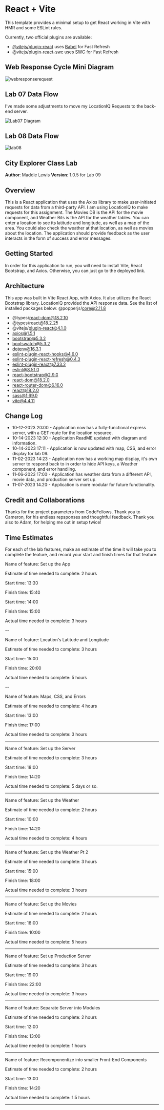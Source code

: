 # React + Vite

This template provides a minimal setup to get React working in Vite with HMR and some ESLint rules.

Currently, two official plugins are available:

- [@vitejs/plugin-react](https://github.com/vitejs/vite-plugin-react/blob/main/packages/plugin-react/README.md) uses [Babel](https://babeljs.io/) for Fast Refresh
- [@vitejs/plugin-react-swc](https://github.com/vitejs/vite-plugin-react-swc) uses [SWC](https://swc.rs/) for Fast Refresh

## Web Response Cycle Mini Diagram

![webresponserequest](https://github.com/maddieamie/city-explorer/assets/118625447/8019bbfa-3406-47a5-a641-5022edbf8418)


## Lab 07 Data Flow

I've made some adjustments to move my LocationIQ Requests to the back-end server. 

![Lab07 Diagram](https://github.com/maddieamie/city-explorer/assets/118625447/240afc3d-d0b4-4b60-91f4-7be64afe4a97)

## Lab 08 Data Flow

![lab08](https://github.com/maddieamie/city-explorer/assets/118625447/62a31743-4583-4f8d-927a-a8c482ed4ca6)


## City Explorer Class Lab

**Author**: Maddie Lewis
**Version**: 1.0.5 for Lab 09

## Overview

This is a React application that uses the Axios library to make user-initiated requests for data from a third-party API. I am using LocationIQ to make requests for this assignment. The Movies DB is the API for the movie component, and Weather Bits is the API for the weather tables. You can enter a location to see its latitude and longitude, as well as a map of the area. You could also check the weather at that location, as well as movies about the location. The application should provide feedback as the user interacts in the form of success and error messages.

## Getting Started

In order for this application to run, you will need to install Vite, React Bootstrap, and Axios.  Otherwise, you can just go to the deployed link. 

## Architecture

This app was built in Vite React App, with Axios. It also utilizes the React Bootstrap library. LocationIQ provided the API response data. 
See the list of installed packages below:
@popperjs/core@2.11.8
+ @types/react-dom@18.2.10
+ @types/react@18.2.25
+ @vitejs/plugin-react@4.1.0
+ axios@1.5.1
+ bootstrap@5.3.2
+ bootswatch@5.3.2
+ dotenv@16.3.1
+ eslint-plugin-react-hooks@4.6.0
+ eslint-plugin-react-refresh@0.4.3
+ eslint-plugin-react@7.33.2
+ eslint@8.51.0
+ react-bootstrap@2.9.0
+ react-dom@18.2.0
+ react-router-dom@6.16.0
+ react@18.2.0
+ sass@1.69.0
+ vite@4.4.11

## Change Log

+ 10-12-2023 20:00  - Application now has a fully-functional express server, with a GET route for the location resource.
+ 10-14-2023 12:30  - Application ReadME updated with diagram and information. 
+ 10-14-2023 17:11 - Application is now updated with map, CSS, and error display for lab 06.
+ 11-02-2023 14:23 - Application now has a working map display, it's own server to respond back to in order to hide API keys, a Weather component, and error handling.
+ 11-06-2023 17:00 - Application has weather data from a different API, movie data, and production server set up.
+ 11-07-2023 14.20 - Application is more modular for future functionality. 

## Credit and Collaborations

Thanks for the project parameters from CodeFellows. Thank you to Cameron, for his endless repsponses and thoughtful feedback. Thank you also to Adam, for helping me out in setup twice!

## Time Estimates

For each of the lab features, make an estimate of the time it will take you to complete the feature, and record your start and finish times for that feature:

Name of feature: Set up the App

Estimate of time needed to complete: 2 hours

Start time: 13:30

Finish time: 15:40

Start time: 14:00

Finish time: 15:00

Actual time needed to complete: 3 hours

--

Name of feature: Location's Latitude and Longitude

Estimate of time needed to complete: 3 hours

Start time: 15:00

Finish time: 20:00

Actual time needed to complete: 5 hours

--

Name of feature: Maps, CSS, and Errors

Estimate of time needed to complete: 4 hours

Start time: 13:00

Finish time: 17:00

Actual time needed to complete: 3 hours

---

Name of feature: Set up the Server

Estimate of time needed to complete: 3 hours

Start time: 18:00

Finish time: 14:20

Actual time needed to complete: 5 days or so.

---

Name of feature: Set up the Weather

Estimate of time needed to complete: 2 hours

Start time: 10:00

Finish time: 14:20

Actual time needed to complete: 4 hours

---

Name of feature: Set up the Weather Pt 2

Estimate of time needed to complete: 3 hours

Start time: 15:00

Finish time: 18:00

Actual time needed to complete: 3 hours

---
Name of feature: Set up the Movies

Estimate of time needed to complete: 2 hours

Start time: 18:00

Finish time: 10:00

Actual time needed to complete: 5 hours

---

Name of feature: Set up Production Server

Estimate of time needed to complete: 3 hours

Start time: 19:00

Finish time: 22:00

Actual time needed to complete: 3 hours

---
Name of feature: Separate Server into Modules

Estimate of time needed to complete: 2 hours

Start time: 12:00

Finish time: 13:00

Actual time needed to complete: 1 hours

---
Name of feature: Recomponentize into smaller Front-End Components

Estimate of time needed to complete: 2 hours

Start time: 13:00

Finish time: 14:20

Actual time needed to complete: 1.5 hours

---
